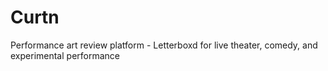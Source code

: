 # Curtn

Performance art review platform - Letterboxd for live theater, comedy, and experimental performance
